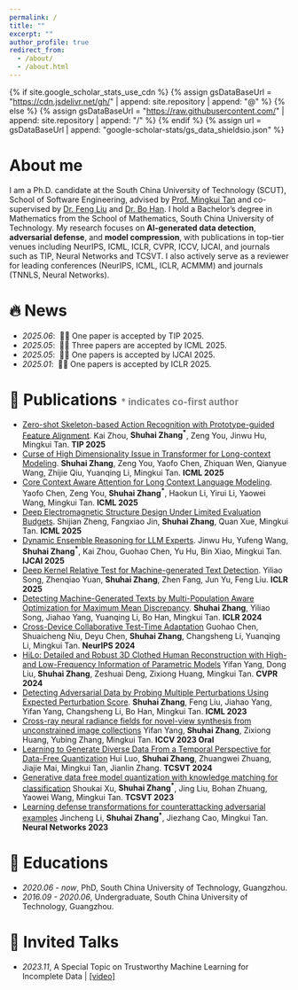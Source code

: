 ```yaml
---
permalink: /
title: ""
excerpt: ""
author_profile: true
redirect_from: 
  - /about/
  - /about.html
---
```


{% if site.google_scholar_stats_use_cdn %}
{% assign gsDataBaseUrl = "https://cdn.jsdelivr.net/gh/" | append: site.repository | append: "@" %}
{% else %}
{% assign gsDataBaseUrl = "https://raw.githubusercontent.com/" | append: site.repository | append: "/" %}
{% endif %}
{% assign url = gsDataBaseUrl | append: "google-scholar-stats/gs_data_shieldsio.json" %}

# About me
<span class='anchor' id='about-me'></span>

I am a Ph.D. candidate at the South China University of Technology (SCUT), School of Software Engineering, advised by [Prof. Mingkui Tan](https://tanmingkui.github.io/) and co-supervised by [Dr. Feng Liu](https://fengliu90.github.io/) and [Dr. Bo Han](https://bhanml.github.io/). I hold a Bachelor’s degree in Mathematics from the School of Mathematics, South China University of Technology. My research focuses on **AI-generated data detection**, **adversarial defense**, and **model compression**, with publications in top-tier venues including NeurIPS, ICML, ICLR, CVPR, ICCV, IJCAI, and journals such as TIP, Neural Networks and TCSVT. I also actively serve as a reviewer for leading conferences (NeurIPS, ICML, ICLR, ACMMM) and journals (TNNLS, Neural Networks).


# 🔥 News
- *2025.06*: &nbsp;🎉🎉 One paper is accepted by TIP 2025.
- *2025.05*: &nbsp;🎉🎉 Three papers are accepted by ICML 2025.
- *2025.05*: &nbsp;🎉🎉 One papers is accepted by IJCAI 2025.
- *2025.01*: &nbsp;🎉🎉 One papers is accepted by ICLR 2025.

# 📝 Publications <span style="font-size: 0.6em; color: gray;">* indicates co-first author</span>
- [Zero-shot Skeleton-based Action Recognition with Prototype-guided Feature Alignment](). Kai Zhou, <strong>Shuhai Zhang<sup>*</sup></strong>, Zeng You, Jinwu Hu, Mingkui Tan. **TIP 2025**
- [Curse of High Dimensionality Issue in Transformer for Long-context Modeling](https://export.arxiv.org/abs/2505.22107). <strong>Shuhai Zhang</strong>, Zeng You, Yaofo Chen, Zhiquan Wen, Qianyue Wang, Zhijie Qiu, Yuanqing Li,  Mingkui Tan. **ICML 2025**
- [Core Context Aware Attention for Long Context Language Modeling](https://arxiv.org/abs/2412.12465). Yaofo Chen, Zeng You, <strong>Shuhai Zhang<sup>*</sup></strong>, Haokun Li, Yirui Li, Yaowei Wang, Mingkui Tan. **ICML 2025**
- [Deep Electromagnetic Structure Design Under Limited Evaluation Budgets](). Shijian Zheng, Fangxiao Jin, **Shuhai Zhang**, Quan Xue, Mingkui Tan. **ICML 2025**
- [Dynamic Ensemble Reasoning for LLM Experts](https://arxiv.org/abs/2412.07448). Jinwu Hu, Yufeng Wang, <strong>Shuhai Zhang<sup>*</sup></strong>, Kai Zhou, Guohao Chen, Yu Hu, Bin Xiao, Mingkui Tan. **IJCAI 2025**
- [Deep Kernel Relative Test for Machine-generated Text Detection](https://openreview.net/forum?id=z9j7wctoGV). Yiliao Song, Zhenqiao Yuan, **Shuhai Zhang**, Zhen Fang, Jun Yu, Feng Liu. **ICLR 2025**
- [Detecting Machine-Generated Texts by Multi-Population Aware Optimization for Maximum Mean Discrepancy](https://arxiv.org/abs/2402.16041). **Shuhai Zhang**, Yiliao Song, Jiahao Yang, Yuanqing Li, Bo Han, Mingkui Tan. **ICLR 2024**
- [Cross-Device Collaborative Test-Time Adaptation](https://openreview.net/forum?id=YyMiO0DWmI) Guohao Chen, Shuaicheng Niu, Deyu Chen, **Shuhai Zhang**, Changsheng Li, Yuanqing Li, Mingkui Tan. **NeurIPS 2024**
- [HiLo: Detailed and Robust 3D Clothed Human Reconstruction with High-and Low-Frequency Information of Parametric Models]() Yifan Yang, Dong Liu, **Shuhai Zhang**, Zeshuai Deng, Zixiong Huang, Mingkui Tan. **CVPR 2024**
- [Detecting Adversarial Data by Probing Multiple Perturbations Using Expected Perturbation Score](https://arxiv.org/abs/2305.16035). <strong>Shuhai Zhang</strong>, Feng Liu, Jiahao Yang, Yifan Yang, Changsheng Li, Bo Han, Mingkui Tan. **ICML 2023**
- [Cross-ray neural radiance fields for novel-view synthesis from unconstrained image collections](https://arxiv.org/abs/2307.08093) Yifan Yang, **Shuhai Zhang**, Zixiong Huang, Yubing Zhang, Mingkui Tan. **ICCV 2023 Oral**
- [Learning to Generate Diverse Data From a Temporal Perspective for Data-Free Quantization](https://ieeexplore.ieee.org/abstract/document/10528335) Hui Luo, **Shuhai Zhang**, Zhuangwei Zhuang, Jiajie Mai, Mingkui Tan, Jianlin Zhang. **TCSVT 2024**
- [Generative data free model quantization with knowledge matching for classification](https://ieeexplore.ieee.org/abstract/document/10132082) Shoukai Xu, <strong>Shuhai Zhang<sup>*</sup></strong>, Jing Liu, Bohan Zhuang, Yaowei Wang, Mingkui Tan. **TCSVT 2023**
- [Learning defense transformations for counterattacking adversarial examples](https://www.sciencedirect.com/science/article/abs/pii/S0893608023001259) Jincheng Li, <strong>Shuhai Zhang<sup>*</sup></strong>, Jiezhang Cao, Mingkui Tan. **Neural Networks 2023**

# 📖 Educations
- *2020.06 - now*, PhD, South China University of Technology, Guangzhou.
- *2016.09 - 2020.06*, Undergraduate, South China University of Technology, Guangzhou.

# 💬 Invited Talks
- *2023.11*, A Special Topic on Trustworthy Machine Learning for Incomplete Data  \| [\[video\]](https://www.bilibili.com/video/BV1ag4y1Q7ye/)

